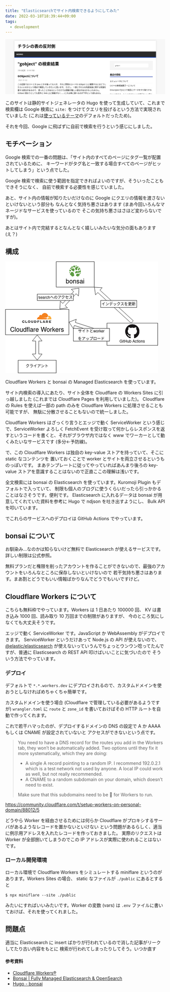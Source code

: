 ```yaml
---
title: "Elasticsearchでサイト内検索できるようにしてみた"
date: 2022-03-18T18:39:44+09:00
tags:
  - development
---
```


![](capture.png)

このサイトは静的サイトジェネレータの Hugo を使って生成していて、これまで検索欄は
Google 検索に `site:` をつけてクエリを投げるという方法で実現されていました
(これは[使っているテーマ](https://github.com/Vimux/Mainroad)のデフォルトだったため)。

それを今回、Google に飛ばずに自前で検索を行うという感じにしました。

## モチベーション

Google 検索での一番の問題は、「サイト内のすべてのページにタグ一覧が配置されているために、
キーワードがタグ名と一致する場合すべてのページがヒットしてしまう」という点でした。

Google 検索で検索に使う範囲を指定できればよいのですが、そういったこともできそうになく、
自前で検索する必要性を感じていました。

あと、サイト内の情報が知りたいだけなのに Google にクエリの情報を渡さないといけないという部分も
なんとなく気持ち悪さはあります (まあ今回いろんなマネージドなサービスを使っているので
そこの気持ち悪さはさほど変わらないですが)。

あとはサイト内で完結するとなんとなく嬉しいみたいな気分の面もあります (え？)

## 構成

![構成](diagram.png)

Cloudflare Workers と bonsai の Managed Elasticsearch を使っています。

サイト内検索の導入にあたり、サイト全体を Cloudflare の Workers Sites に引っ越しました
(これまでは Cloudflare Pages を利用していました)。
Cloudflare の Rules を使えば一部の path のみを Cloudflare Workers に処理させることも可能ですが、
無駄に分散させることもないので統一しました。

Cloudflare Workers はざっくり言うとエッジで動く ServiceWorker という感じで、ServiceWorker よろしく
FetchEvent を受け取って何かしらレスポンスを返すというコードを書くと、それがブラウザ内ではなく
www でワーカーとして動くみたいなサービスです (多分←予防線)。

で、この Cloudflare Workers は独自の key-value ストアを持っていて、そこに static なコンテンツを
置いておくことで worker とサイトを両立させるというものっぽいです。
まあテンプレートに従ってやっていればあんまり後ろの key-value ストアを意識することはないので正直ここの理解は浅いです。

全文検索には bonsai の Elasticsearch を使っています。Kuromoji Plugin もデフォルトで入っていて、
制限も個人のブログに使うくらいだったら引っかかることはなさそうです。便利です。
Elasticsearch に入れるデータは bonsai が用意してくれていた資料を参考に Hugo で ndjson を吐き出すようにし、
Bulk API を叩いています。

でこれらのサービスへのデプロイは GitHub Actions でやっています。

## bonsai について

お馴染み…なのかは知らないけど無料で Elasticsearch が使えるサービスです。詳しい制限は公式参照。

無料プランだと権限を削ったアカウントを作ることができないので、最強のアカウントをいろんなところに保存しないといけないので
若干気持ち悪さはあります。まあ割とどうでもいい情報ばかりなんでどうでもいいですけど。

## Cloudflare Workers について

こちらも無料枠でやっています。Workers は 1 日あたり 100000 回、 KV は書き込み 1000 回、読み取り 10 万回までの制限がありますが、
今のところ気にしなくても大丈夫そうです。

エッジで動く ServiceWorker です。JavaScript か WebAssembly がデプロイできます。
ServiceWorker というだけあって Node.js の API が使えないので、[@elastic/elasticsearch](https://www.npmjs.com/package/@elastic/elasticsearch)
が使えないっていうんでちょっとウンウン唸ってたんですが、普通に Elasticsearch の REST API 叩けばいいことに気づいたので
そういう方法でやっています。

### デプロイ

デフォルトで `*.*.workers.dev` にデプロイされるので、カスタムドメインを使おうとしなければめちゃくちゃ簡単です。

カスタムドメインを使う場合 (Cloudflare で管理している必要があるようですが) `wrangler.toml` に `route` と `zone_id`
を書いておけばその HTTP ルートを自動で作ってくれます。

これで若干ハマったのが、デプロイするドメインの DNS の設定で A か AAAA もしくは CNAME が設定されていないと
アクセスができないという点です。

> You need to have a DNS record for the routes you add in the Workers tab, they won’t be automatically added. Two options until they fix it more systematically, which they are doing:
>
> - A single A record pointing to a random IP. I recommend 192.0.2.1 which is a test network not used by anyone. A local IP could work as well, but not really recommended.
> - A CNAME to a random subdomain on your domain, which doesn’t need to exist.
>
> Make sure that this subdomains need to be :orange: for Workers to run.

https://community.cloudflare.com/t/setup-workers-on-personal-domain/88012/5

どうやら Worker を経由させるためには何らか Cloudflare がプロキシするサーバがあるようなレコードを置かないといけない
という問題があるらしく、適当に例示用アドレスを入れたレコードを作っておきました。
実際のリクエストは Worker が全部捌いてしまうのでこの IP アドレスが実際に使われることはないです。

### ローカル開発環境

ローカル環境で Cloudflare Workers をシミュレートする miniflare というのがあります。Workers Sites の場合、
static なファイルが `./public` にあるとすると

```shell
$ npx miniflare --site ./public
```

みたいにすればいいみたいです。Worker の変数 (vars) は `.env` ファイルに書いておけば、それを使ってくれました。

## 問題点

適当に Elasticsearch に insert ばかりが行われているので消した記事がリークしてたり古い内容をもとに
検索が行われてしまったりしてそう。いつか直す

#### 参考資料

- [Cloudflare Workers®](https://workers.cloudflare.com/)
- [Bonsai | Fully Managed Elasticsearch & OpenSearch](https://bonsai.io/)
- [Hugo - bonsai](https://docs.bonsai.io/article/105-hugo)
